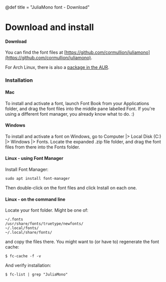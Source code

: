 @def title = "JuliaMono font - Download"

# Download and install

#### Download

You can find the font files at [https://github.com/cormullion/juliamono](https://github.com/cormullion/juliamono).

For Arch Linux, there is also a [package in the AUR](https://aur.archlinux.org/packages/ttf-juliamono/).

### Installation

#### Mac

To install and activate a font, launch Font Book from your Applications folder, and drag the font files into the middle pane labelled Font. If you're using a different font manager, you already know what to do. :)

#### Windows

To install and activate a font on Windows, go to Computer |> Local Disk (C:) |> Windows |> Fonts. Locate the expanded .zip file folder, and drag the font files from there into the Fonts folder.

#### Linux - using Font Manager

Install Font Manager:

```
sudo apt install font-manager
```

Then double-click on the font files and click Install on each one.

#### Linux - on the command line

Locate your font folder. Might be one of:

```
~/.fonts
/usr/share/fonts/truetype/newfonts/
~/.local/fonts/
~/.local/share/fonts/
```

and copy the files there. You might want to (or have to) regenerate the font cache:

```
$ fc-cache -f -v
```

And verify installation:

```
$ fc-list | grep "JuliaMono"
```
